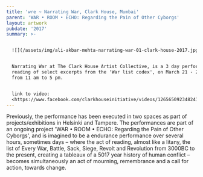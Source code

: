 ```yaml
---
title: 'wre ~ Narrating War, Clark House, Mumbai'
parent: 'WAR • ROOM • ECHO: Regarding the Pain of Other Cyborgs'
layout: artwork
pubdate: '2017'
summary: >-


  ![](/assets/img/ali-akbar-mehta-narrating-war-01-clark-house-2017.jpg)


  Narrating War at The Clark House Artist Collective, is a 3 day performance
  reading of select excerpts from the 'War list codex', on March 21 - 23, 2017,
  from 11 am to 5 pm.


  link to video:
  <https://www.facebook.com/clarkhouseinitiative/videos/1265650923482416/>
---
```

Previously, the performance has been executed in two spaces as part of projects/exhibitions in Helsinki and Tampere. The performances are part of an ongoing project 'WAR • ROOM • ECHO: Regarding the Pain of Other Cyborgs', and is imagined to be a endurance performance over several hours, sometimes days – where the act of reading, almost like a litany, the list of Every War, Battle, Sack, Siege, Revolt and Revolution from 3000BC to the present, creating a tableaux of a 5017 year history of human conflict – becomes simultaneously an act of mourning, remembrance and a call for action, towards change.
